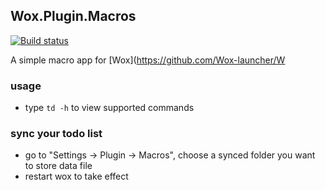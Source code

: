 Wox.Plugin.Macros
--------------------------
[![Build status](https://ci.appveyor.com/api/projects/status/hbaa5n2oo940lwyl/branch/master?svg=true)](https://ci.appveyor.com/project/caoyue/wox-plugin-todos/branch/master)

A simple macro app for [Wox](https://github.com/Wox-launcher/W

### usage
- type `td -h` to view supported commands

### sync your todo list
- go to "Settings -> Plugin -> Macros", choose a synced folder you want to store data file
- restart wox to take effect
